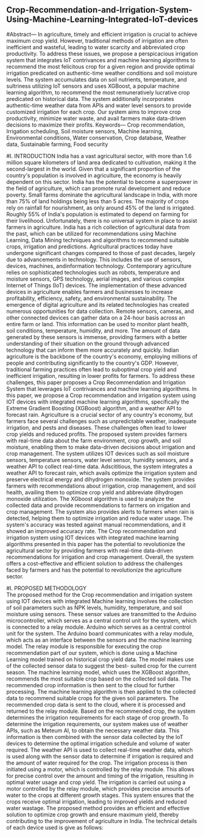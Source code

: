 ## Crop-Recommendation-and-Irrigation-System-Using-Machine-Learning-Integrated-IoT-devices

#Abstract—
In agriculture, timely and efficient irrigation is crucial to achieve maximum crop yield. However, traditional methods of irrigation are often inefficient and wasteful, leading to water scarcity and abbreviated crop productivity. To address these issues, we propose a perspicacious irrigation system that integrates IoT contrivances and machine learning algorithms to recommend the most felicitous crop for a given region and provide optimal irrigation predicated on authentic-time weather conditions and soil moisture levels. The system accumulates data on soil nutrients, temperature, and sultriness utilizing IoT sensors and uses XGBoost, a popular machine learning algorithm, to recommend the most remuneratively lucrative crop predicated on historical data. The system additionally incorporates authentic-time weather data from APIs and water level sensors to provide customized irrigation for each crop. Our system aims to improve crop productivity, minimize water waste, and avail farmers make data-driven decisions to maximize their profits.
Keywords— Crop recommendation, Irrigation scheduling, Soil moisture sensors, Machine learning, Environmental conditions, Water conservation, Crop database, Weather data, Sustainable farming, Food security

#I. INTRODUCTION
India has a vast agricultural sector, with more than 1.6 million square kilometers of land area dedicated to cultivation, making it the second-largest in the world. Given that a significant proportion of the country's population is involved in agriculture, the economy is heavily dependent on this sector. India has the potential to become a superpower in the field of agriculture, which can promote rural development and reduce poverty.
Small farms dominate the agricultural landscape in India, with more than 75% of land holdings being less than 5 acres. The majority of crops rely on rainfall for nourishment, as only around 45% of the land is irrigated. Roughly 55% of India's population is estimated to depend on farming for their livelihood.
Unfortunately, there is no universal system in place to assist farmers in agriculture. India has a rich collection of agricultural data from the past, which can be utilized for recommendations using Machine Learning, Data Mining techniques and algorithms to recommend suitable crops, irrigation and predictions.
Agricultural practices today have undergone significant changes compared to those of past decades, largely due to advancements in technology. This includes the use of sensors, devices, machines, andinformation technology. Contemporary agriculture relies on sophisticated technologies such as robots, temperature and moisture sensors, GPS technology, aerial images, and various complex Internet of Things (IoT) devices. The implementation of these advanced devices in agriculture enables farmers and businesses to increase profitability, efficiency, safety, and environmental sustainability. The emergence of digital agriculture and its related technologies has created numerous opportunities for data collection. Remote sensors, cameras, and other connected devices can gather data on a 24-hour basis across an entire farm or land. This information can be used to monitor plant health, soil conditions, temperature, humidity, and more. The amount of data generated by these sensors is immense, providing farmers with a better understanding of their situation on the ground through advanced technology that can inform them more accurately and quickly. Indian agriculture is the backbone of the country's economy, employing millions of people and contributing significantly to the country's GDP. However, traditional farming practices often lead to suboptimal crop yield and inefficient irrigation, resulting in lower profits for farmers. To address these challenges, this paper proposes a Crop Recommendation and Irrigation System that leverages IoT contrivances and machine learning algorithms.
In this paper, we propose a Crop recommendation and irrigation system using IOT devices with integrated machine learning algorithms, specifically the Extreme Gradient Boosting (XGBoost) algorithm, and a weather API to forecast rain. Agriculture is a crucial sector of any country's economy, but farmers face several challenges such as unpredictable weather, inadequate irrigation, and pests and diseases. These challenges often lead to lower crop yields and reduced profits. The proposed system provides farmers with real-time data about the farm environment, crop growth, and soil moisture, enabling them to make data-driven decisions about irrigation and crop management.
The system utilizes IOT devices such as soil moisture sensors, temperature sensors, water level sensor, humidity sensors, and a weather API to collect real-time data. Adscititious, the system integrates a weather API to forecast rain, which avails optimize the irrigation system and preserve electrical energy and dihydrogen monoxide. The system provides farmers with recommendations about irrigation, crop management, and soil health, availing them to optimize crop yield and abbreviate dihydrogen monoxide utilization. The XGboost algorithm is used to analyze the collected data and provide recommendations to farmers on irrigation and crop management. The system also provides alerts to farmers when rain is detected, helping them to optimize irrigation and reduce water usage.
The system's accuracy was tested against manual recommendations, and it showed an improved accuracy rate.
The Crop recommendation and irrigation system using IOT devices with integrated machine learning algorithms presented in this paper has the potential to revolutionize the agricultural sector by providing farmers with real-time data-driven recommendations for irrigation and crop management.
Overall, the system offers a cost-effective and efficient solution to address the challenges faced by farmers and has the potential to revolutionize the agriculture sector.

#I. PROPOSED METHODOLOGY  
The proposed method for the Crop recommendation and irrigation system using IOT devices with integrated Machine learning involves the collection of soil parameters such as NPK levels, humidity, temperature, and soil moisture using sensors. These sensor values are transmitted to the Arduino microcontroller, which serves as a central control unit for the system, which is connected to a relay module. Arduino which serves as a central control unit for the system. The Arduino board communicates with a relay module, which acts as an interface between the sensors and the machine learning model. The relay module is responsible for executing the crop recommendation part of our system, which is done using a Machine Learning model trained on historical crop yield data. The model makes use of the collected sensor data to suggest the best- suited crop for the current season.
The machine learning model, which uses the XGBoost algorithm, recommends the most suitable crop based on the collected soil data. The recommended crop information is then sent to the cloud for further processing. The machine learning algorithm is then applied to the collected data to recommend suitable crops for the given soil parameters.
The recommended crop data is sent to the cloud, where it is processed and returned to the relay module. Based on the recommended crop, the system determines the irrigation requirements for each stage of crop growth. To determine the irrigation requirements, our system makes use of weather APIs, such as Meteum AI, to obtain the necessary weather data. This information is then combined with the sensor data collected by the IoT devices to determine the optimal irrigation schedule and volume of water required. The weather API is used to collect real-time weather data, which is used along with the sensor data to determine if irrigation is required and the amount of water required for the crop. The irrigation process is then initiated using a motor, which is controlled by the relay module. This allows for precise control over the amount and timing of the irrigation, resulting in optimal water usage and crop yield.
The irrigation is carried out using a motor controlled by the relay module, which provides precise amounts of water to the crops at different growth stages. This system ensures that the crops receive optimal irrigation, leading to improved yields and reduced water wastage. The proposed method provides an efficient and effective solution to optimize crop growth and ensure maximum yield, thereby contributing to the improvement of agriculture in India.
The technical details of each device used is give as follows:
